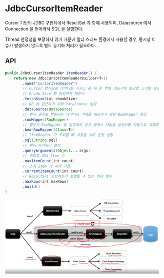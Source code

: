 # JdbcCursorItemReader

Cursor 기반의 JDBC 구현체에서 ResultSet 과 함께 사용되며, Datasource 에서 Connection 을 얻어와서 SQL 을 실행한다.

Thread 안정성을 보장하지 않기 때문에 멀티 스레드 환경에서 사용할 경우, 동시성 이슈가 발생하지 않도록 별도 동기화 처리가 필요하다.

## API

```java
public JdbcCursorItemReader itemReader() {
    return new JdbcCursorItemReaderBuilder<T>()
        .name("cursorItemReader")
        // Cursor 방식으로 데이터를 가지고 올 때 한 번에 메모리에 할당할 크기를 설정한다.
        // Chunk Size 와 동일하게 해준다
        .fetchSize(int chunkSize)
        // DB 에 접근하기 위해 DataSource 설정
        .dataSource(DataSource)
        // 쿼리 결과로 반환되는 데이터와 객체를 매핑하기 위한 RowMapper 설정
        .rowMapper(RowMapper)
        // 별도의 RowMapper 를 설정하지 않고 클래스 타입을 설정하면 자동으로 객체와 매핑
        .beanRowMapper(Class<T>)
        // ItemReader 가 조회할 때 사용할 쿼리 문장 설정
        .sql(String sql)
        // 쿼리 파라미터 설정
        .queryArguments(Object... args)
        // 조회할 최대 Item 수
        .maxItemCount(int count)
        // 조회 Item 의 시작 지점
        .currentItemCount(int count)
        // ResultSet 오브젝트가 포함할 수 있는 최대 행수
        .maxRows(int maxRows)
        .build()
}
```

![jdbccursor](./imgs/jdbccursor.png)
